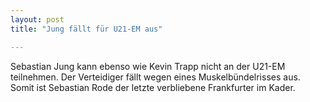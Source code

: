```yaml
---
layout: post
title: "Jung fällt für U21-EM aus"

---
```


Sebastian Jung kann ebenso wie Kevin Trapp nicht an der U21-EM teilnehmen. Der Verteidiger fällt wegen eines Muskelbündelrisses aus. Somit ist Sebastian Rode der letzte verbliebene Frankfurter im Kader.


